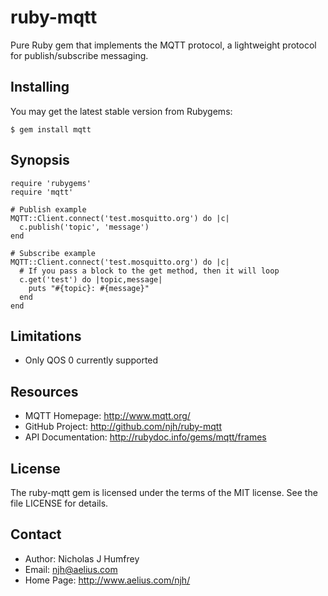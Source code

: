 ruby-mqtt
=========

Pure Ruby gem that implements the MQTT protocol, a lightweight protocol for publish/subscribe messaging.


Installing
----------

You may get the latest stable version from Rubygems:

    $ gem install mqtt


Synopsis
--------

    require 'rubygems'
    require 'mqtt'
    
    # Publish example
    MQTT::Client.connect('test.mosquitto.org') do |c|
      c.publish('topic', 'message')
    end
    
    # Subscribe example
    MQTT::Client.connect('test.mosquitto.org') do |c|
      # If you pass a block to the get method, then it will loop
      c.get('test') do |topic,message|
        puts "#{topic}: #{message}"
      end
    end


Limitations
-----------

 * Only QOS 0 currently supported


Resources
---------

* MQTT Homepage: http://www.mqtt.org/
* GitHub Project: http://github.com/njh/ruby-mqtt
* API Documentation: http://rubydoc.info/gems/mqtt/frames


License
-------

The ruby-mqtt gem is licensed under the terms of the MIT license.
See the file LICENSE for details.


Contact
-------

* Author:    Nicholas J Humfrey
* Email:     njh@aelius.com
* Home Page: http://www.aelius.com/njh/
